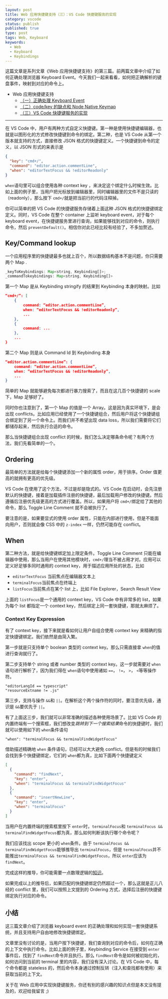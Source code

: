 ```yaml
---
layout: post
title: Web 应用快捷键支持（三）：VS Code 快捷键服务的实现
category: vscode
status: publish
published: true
type: post
tags: Web, Keyboard
keywords:
  - Web
  - Keyboard
  - Keybindings
---
```



这篇文章是系列文章《Web 应用快捷键支持》的第三篇。前两篇文章中介绍了如何正确处理浏览器 Keyboard Event。今天我们一起来看看，如何把正确解析的键盘事件，映射到对应的命令上。

- Web 应用快捷键支持
  - [（一）正确处理 Keyboard Event](https://rebornix.com/vscode/2019/08/11/web-keyboard-support/)
  - [（二）code/key 的缺点和 Node Native Keymap](https://rebornix.com/vscode/2019/08/25/web-keyboard-support-2/)
  - [（三）VS Code 快捷键服务的实现](https://rebornix.com/vscode/2019/09/11/web-keyboard-support-3/)

---

在 VS Code 中，用户有两种方式自定义快捷键。第一种是使用快捷键编辑器，也就是以图形化的方式修改快捷键到命令的绑定。第二种，也是 VS Code 从第一个版本就支持的方式，直接修改 JSON 格式的快捷键定义。一个快捷键到命令的定义，以 JSON 形式的来表示是

```json
{
  "key": "cmd+/",
  "command": "editor.action.commentLine",
  "when": "editorTextFocus && !editorReadonly"
}
```

`when`语句里可以组合使用各种 context key ，来决定这个绑定什么时候生效。比如上面的例子里，当用户把光标放到编辑器里，同时编辑器里的文件不是只读的（readonly），那么按下 `cmd+/`就是把当前行的代码注释掉。

你可以简单的把 VS Code 的快捷键服务存储着上面这种 JSON 格式的快捷键绑定定义。同时，VS Code 在整个 container 上监听 keyboard event，对于每个 keyboard event，在快捷键服务里进行查询，如果能够找到对应的命令，则执行命令，然后 `preventDefault()`。相信你对此已经比较有经验了，不多加赘述。

## Key/Command lookup
一个应用程序里的快捷键最多也就上百个，所以数据结构基本不是问题，你只需要两个 Map .

```js
_keyToKeybindings: Map<string, Keybinding[]>;
_commandTokeybindings: Map<string, Keybinding[]>
```

第一个 Map 是从 Keybinding stringify 的结果到 Keybinding 本身的映射。比如

```json
“cmd+/”: [
	{
		command: “editor.action.commentLine”,
		when: “editorTextFocus && !editorReadonly”,
		...
	},
	{
		command: ...
	},
	...
}
```

第二个 Map 则是从 Command Id 到 Keybinding 本身

```json
“editor.action.commentLine”: {
	command: “editor.action.commentLine”,
	when: “editorTextFocus && !editorReadonly”,
	...
}
```

简单的 Map 就能够避免每次都进行暴力搜索了，而且在这几百个快捷键的 scale下，Map 足够好了。

同时你也注意到了，第一个 Map 的值是一个 Array。这是因为真实环境下，是会出现 conflicts。比如应用已经使用了一个快捷键组合，然后用户将这个快捷键组合绑定到了另一个命令上。而我们并不希望出现 data loss，所以我们需要将它们都储存起来，然后执行合适的命令。

那么当快捷键组合出现 conflict 的时候，我们怎么决定哪条命令呢？有两个方法，我们先看简单的一个。

## Ordering
最简单的方法就是给每个快捷键添加一个新的属性 order，用于排序。Order 值更高的就拥有更高的优先级。

VS Code 在使用了这个方法，不过是却是隐式的。VS Code 在启动时，会先注册默认的快捷键，接着是加载插件注册的快捷键，最后加载用户修改的快捷键。然后遵循后注册优先级更高的方式进行覆盖。所以，如果用户将 `cmd+/`绑定给了其他的命令，那么 Toggle Line Comment 就不会被执行了。

要注意的是，如果要显式的使用 order 属性，只能在内部进行使用，但是不能面向用户，否则就会像 CSS 中的 `z-index` 一样，仍然可能存在 conflict。

## When
第二种方法，就是给快捷键绑定加上限定条件。Toggle Line Comment 只能在编辑器中使用，那么当用户在使用其他模块时，`cmd+/`理当不被占用才对。应用可以定义好足够多同时通用的 context key，用于描述应用所处的状态，比如

* `editorTextFocus` 当前焦点在编辑器文本上
* `terminalFocus`当前焦点在终端上
* `listFocus`当前焦点在某个 list 上，比如 File Explorer，Search Result View

上面的 `listFocus`是一个通用的 context key，VS Code 中有非常多的 list，如果为每个 list 都指定一个 context key，然后绑定上同一套快捷键，那就太麻烦了。

### Context Key Expression
有了 context key，接下来就是看如何让用户自组合使用 context key 来精确的指定快捷键绑定。我们依然是由简入繁。

第一步就是只支持单个 boolean 类型的 context key。那么只需直接拿 `when`的值进行查询就行了。

第二步支持单个 string 或者 number 类型的 context key。这一步就需要对 `when`语句进行解析了，因为我们得在 `when`语句中使用诸如 `==`， `!=`， `>`， `<`等等操作符。

```
"editorLangId == typescript"
"resourceExtname != .js"
```

第三步，支持与操作 `&&`和 `||`。在解析这个两个操作符的同时，要注意优先级，通识是 `&&`要优先于 `||`。

有了上面这三步，我们就可以非常准确的描述各种使用场景了。比如 VS Code 的内置终端有一个搜索框，我们想改变*跳转到下一个搜索结果*命令的快捷键时，我们就可以使用如下的 `when`条件语句

```
"when": "terminalFocus && terminalFindWidgetFocus"
```

借助描述精确地 `when` 条件语句，已经可以大大避免 conflict。但是有的时候我们会找到多个快捷键绑定，它们的 `when`都为真，比如下面两个快捷键定义

```json
[
  {
    "command": "findNext",
    "key": "enter",
    "when": "terminalFocus && terminalFindWidgetFocus"
  },
  {
    "command": "insertNewLine",
    "key": "enter",
    "when": "terminalFocus"
  }
]
```

当用户在内置终端的搜索框里按下 `enter`时，`terminalFocus`和 `terminalFocus && terminalFindWidgetFocus`都为真，那么如何判断该执行哪个命令呢？

我们应该找出 scope 更小的 `when`条件。由于 `terminalFocus && terminalFindWidgetFocus`能够推导出 `terminalFocus`，但是 `terminalFocus`并不能推出`terminalFocus && terminalFindWidgetFocus`，所以 `enter`应该为 `findNext`。

完成这样的推导，你可能需要一点数理逻辑的[知识](https://en.wikipedia.org/wiki/De_Morgan%27s_laws)。

如果完成以上的推导后，如果匹配的快捷键绑定仍然超过一个，那么这就是正儿八经的 conflict 里，我们可以按照上文提到的 Ordering 方式，选择后注册的快捷键绑定执行对应的命令。

## 小结
这三篇文章介绍了浏览器 keyboard event 的正确处理和如何实现一套快捷键系统，并且支持用户自由地修改快捷键绑定。

文章里没有讨论的是，当用户按下快捷键，我们查询到对应的命令后，如何在正确的上下文中执行命令。比如上面的例子里，Keybinding Service 在接受到 `enter`事件后，找到了 `findNext`命令并且执行。那么 `findNext`命令是如何被初始化的，如何访问到当前的 terminal 里的内容，我们没有深入讨论。在 VS Code 中，每个命令都是 stateless 的，然后命令本身通过控制反转（注入和查找都有使用）来获取当前的上下文。

关于在 Web 应用中实现快捷键服务，你还有别的感兴趣的知识点但是本文没有提及的，欢迎给我留言 ;)
